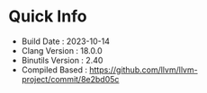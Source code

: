 # Quick Info
* Build Date : 2023-10-14
* Clang Version : 18.0.0
* Binutils Version : 2.40
* Compiled Based : https://github.com/llvm/llvm-project/commit/8e2bd05c
